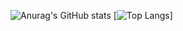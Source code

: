 ![Anurag's GitHub stats](https://github-readme-stats.vercel.app/api?username=azorkai&show_icons=true)
[![Top Langs](https://github-readme-stats.vercel.app/api/top-langs/?username=azorkai&layout=compact)]

